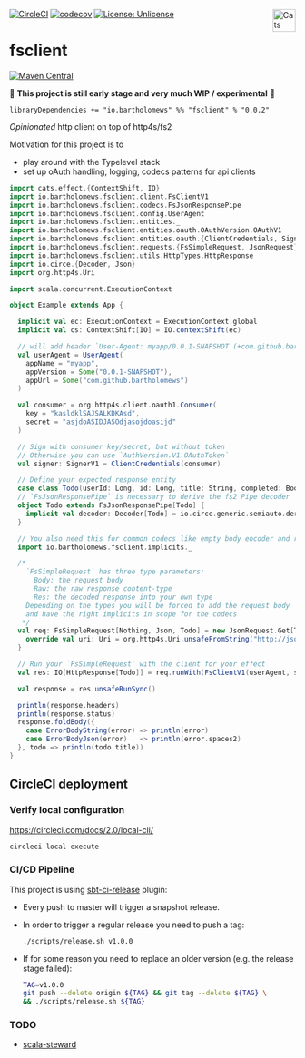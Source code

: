 [![CircleCI](https://circleci.com/gh/bartholomews/fsclient/tree/master.svg?style=svg)](https://circleci.com/gh/bartholomews/fsclient/tree/master)
[![codecov](https://codecov.io/gh/bartholomews/fsclient/branch/master/graph/badge.svg)](https://codecov.io/gh/bartholomews/fsclient)
[![License: Unlicense](https://img.shields.io/badge/license-Unlicense-blue.svg)](http://unlicense.org/)
<a href="https://typelevel.org/cats/"><img src="https://typelevel.org/cats/img/cats-badge.svg" height="40px" align="right" alt="Cats friendly" /></a>

# fsclient

[![Maven Central](https://maven-badges.herokuapp.com/maven-central/io.bartholomews/fsclient_2.13/badge.svg)](https://maven-badges.herokuapp.com/maven-central/io.bartholomews/fsclient_2.13)

🔧 **This project is still early stage and very much WIP / experimental** 🔧  

```
libraryDependencies += "io.bartholomews" %% "fsclient" % "0.0.2"
```

*Opinionated* http client on top of http4s/fs2

Motivation for this project is to 
- play around with the Typelevel stack
- set up oAuth handling, logging, codecs patterns for api clients

```scala
import cats.effect.{ContextShift, IO}
import io.bartholomews.fsclient.client.FsClientV1
import io.bartholomews.fsclient.codecs.FsJsonResponsePipe
import io.bartholomews.fsclient.config.UserAgent
import io.bartholomews.fsclient.entities._
import io.bartholomews.fsclient.entities.oauth.OAuthVersion.OAuthV1
import io.bartholomews.fsclient.entities.oauth.{ClientCredentials, SignerV1}
import io.bartholomews.fsclient.requests.{FsSimpleRequest, JsonRequest}
import io.bartholomews.fsclient.utils.HttpTypes.HttpResponse
import io.circe.{Decoder, Json}
import org.http4s.Uri

import scala.concurrent.ExecutionContext

object Example extends App {

  implicit val ec: ExecutionContext = ExecutionContext.global
  implicit val cs: ContextShift[IO] = IO.contextShift(ec)

  // will add header `User-Agent: myapp/0.0.1-SNAPSHOT (+com.github.bartholomews)` to all requests
  val userAgent = UserAgent(
    appName = "myapp",
    appVersion = Some("0.0.1-SNAPSHOT"),
    appUrl = Some("com.github.bartholomews")
  )

  val consumer = org.http4s.client.oauth1.Consumer(
    key = "kasldklSAJSALKDKAsd",
    secret = "asjdoASIDJASOdjasojdoasijd"
  )

  // Sign with consumer key/secret, but without token
  // Otherwise you can use `AuthVersion.V1.OAuthToken`
  val signer: SignerV1 = ClientCredentials(consumer)

  // Define your expected response entity
  case class Todo(userId: Long, id: Long, title: String, completed: Boolean)
  // `FsJsonResponsePipe` is necessary to derive the fs2 Pipe decoder
  object Todo extends FsJsonResponsePipe[Todo] {
    implicit val decoder: Decoder[Todo] = io.circe.generic.semiauto.deriveDecoder
  }

  // You also need this for common codecs like empty body encoder and raw json decoder
  import io.bartholomews.fsclient.implicits._

  /*
    `FsSimpleRequest` has three type parameters:
      Body: the request body
      Raw: the raw response content-type
      Res: the decoded response into your own type
    Depending on the types you will be forced to add the request body
    and have the right implicits in scope for the codecs
   */
  val req: FsSimpleRequest[Nothing, Json, Todo] = new JsonRequest.Get[Todo] {
    override val uri: Uri = org.http4s.Uri.unsafeFromString("http://jsonplaceholder.typicode.com/todos/1")
  }

  // Run your `FsSimpleRequest` with the client for your effect
  val res: IO[HttpResponse[Todo]] = req.runWith(FsClientV1(userAgent, signer))

  val response = res.unsafeRunSync()

  println(response.headers)
  println(response.status)
  response.foldBody({
    case ErrorBodyString(error) => println(error)
    case ErrorBodyJson(error)   => println(error.spaces2)
  }, todo => println(todo.title))
}
```

## CircleCI deployment

### Verify local configuration
https://circleci.com/docs/2.0/local-cli/
```bash
circleci local execute
```

### CI/CD Pipeline

This project is using [sbt-ci-release](https://github.com/olafurpg/sbt-ci-release) plugin:
 - Every push to master will trigger a snapshot release.  
 - In order to trigger a regular release you need to push a tag:
 
    ```bash
    ./scripts/release.sh v1.0.0
    ```
 
 - If for some reason you need to replace an older version (e.g. the release stage failed):
 
    ```bash
    TAG=v1.0.0
    git push --delete origin ${TAG} && git tag --delete ${TAG} \
    && ./scripts/release.sh ${TAG}
    ```

### TODO
- [scala-steward](https://github.com/fthomas/scala-steward)